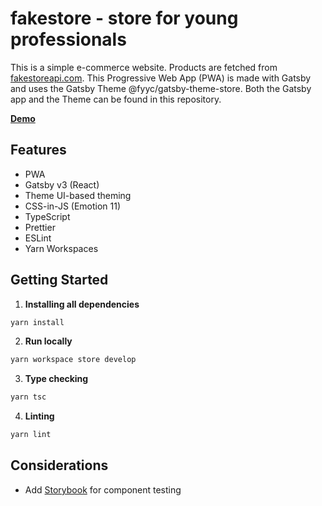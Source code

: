 # fakestore - store for young professionals

This is a simple e-commerce website. Products are fetched from [fakestoreapi.com](https://fakestoreapi.com). This Progressive Web App (PWA) is made with Gatsby and uses the Gatsby Theme @fyyc/gatsby-theme-store. Both the Gatsby app and the Theme can be found in this repository.

[**Demo**](https://cocky-saha-910880.netlify.app/)

## Features

- PWA
- Gatsby v3 (React)
- Theme UI-based theming
- CSS-in-JS (Emotion 11)
- TypeScript
- Prettier
- ESLint
- Yarn Workspaces

## Getting Started

1. **Installing all dependencies**

```sh
yarn install
```

2. **Run locally**

```sh
yarn workspace store develop
```

3. **Type checking**

```sh
yarn tsc
```

4. **Linting**

```sh
yarn lint
```

## Considerations

- Add [Storybook](https://storybook.js.org/) for component testing
